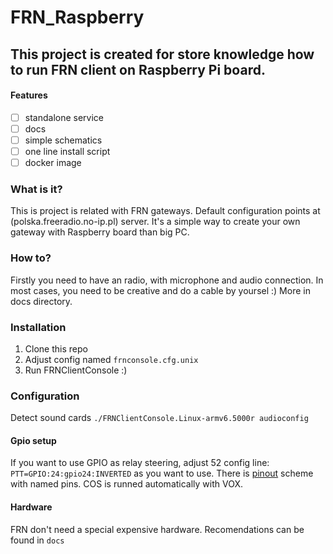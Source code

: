 # FRN_Raspberry

## This project is created for store knowledge how to run FRN client on Raspberry Pi board.

#### Features

- [ ] standalone service
- [ ] docs 
- [ ] simple schematics
- [ ] one line install script
- [ ] docker image

### What is it?
This is project is related with FRN gateways. Default configuration points at (polska.freeradio.no-ip.pl) server. 
It's a simple way to create your own gateway with Raspberry board than big PC.

### How to? 
Firstly you need to have an radio, with microphone and audio connection. In most cases, you need to be creative and do a cable by yoursel :) 
More in docs directory.

### Installation
1. Clone this repo
2. Adjust config named `frnconsole.cfg.unix`
3. Run FRNClientConsole :)

### Configuration
Detect sound cards `./FRNClientConsole.Linux-armv6.5000r audioconfig`

#### Gpio setup
If you want to use GPIO as relay steering, adjust 52 config line: `PTT=GPIO:24:gpio24:INVERTED` as you want to use. There is [pinout](https://pinout.xyz/) scheme with named pins.
COS is runned automatically with VOX.

#### Hardware
FRN don't need a special expensive hardware.
Recomendations can be found in `docs`
